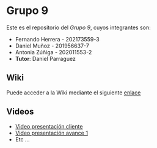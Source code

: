 # Grupo 9

Este es el repositorio del *Grupo 9*, cuyos integrantes son:

* Fernando Herrera - 202173559-3
* Daniel Muñoz - 201956637-7
* Antonia Zúñiga - 202011553-2
* **Tutor**: Daniel Parraguez

## Wiki

Puede acceder a la Wiki mediante el siguiente [enlace](https://gitlab.inf.utfsm.cl/daniel.parraguez/inf236-2023-2-grupo-9/-/wikis/home)

## Videos

* [Video presentación cliente](https://www.youtube.com/watch?v=YkOloZBfP38) 
* [Video presentación avance 1](https://www.youtube.com/watch?v=z36vHZiLrZE)
* Etc ...
